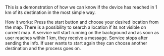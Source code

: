 This is a demonstration of how we can know if the device has reached in 1 km of its destination in the most simple way.

How it works:
Press the start button and choose your desired location from the map.
There is a possibility to search a location if its not visible on current map.
A service will start running on the background and as soon as user reaches within 1 km, they receive a message.
Service stops after sending the info.
If user wants to start again they can choose another destination and the process goes on.
